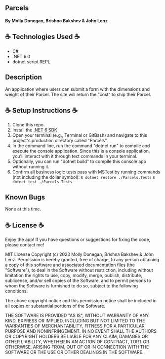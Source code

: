 ## Parcels

#### By Molly Donegan, Brishna Bakshev & John Lenz

## ☕ Technologies Used ☕

* C# 
* .NET 6.0 
* dotnet script REPL

## Description 
An application where users can submit a form with the dimensions and weight of their Parcel. The site will return the "cost" to ship their Parcel.

## ☕ Setup Instructions ☕

1. Clone this repo.
2. Install the [.NET 6 SDK](https://dotnet.microsoft.com/en-us/download/dotnet/6.0)
3. Open your terminal (e.g., Terminal or GitBash) and navigate to this project's production directory called "Parcels".
4. In the command line, run the command "dotnet run" to compile and execute the console application. Since this is a console application, you'll interact with it through text commands in your terminal.
5. Optionally, you can run "dotnet build" to compile this console app without running it.
6. Confirm all business logic tests pass with MSTest by running commands (not including the dollar symbol):
`$ dotnet restore ./Parcels.Tests`
`$ dotnet test ./Parcels.Tests`

## Known Bugs

None at this time.

## ☕ License ☕
Enjoy the app! If you have questions or suggestions for fixing the code, please contact me!

MIT License Copyright (c) 2023 Molly Donegan, Brishna Bakshev & John Lenz. Permission is hereby granted, free of charge, to any person obtaining a copy of this software and associated documentation files (the "Software"), to deal in the Software without restriction, including without limitation the rights to use, copy, modify, merge, publish, distribute, sublicense, and/or sell copies of the Software, and to permit persons to whom the Software is furnished to do so, subject to the following conditions:

The above copyright notice and this permission notice shall be included in all copies or substantial portions of the Software.

THE SOFTWARE IS PROVIDED "AS IS", WITHOUT WARRANTY OF ANY KIND, EXPRESS OR IMPLIED, INCLUDING BUT NOT LIMITED TO THE WARRANTIES OF MERCHANTABILITY, FITNESS FOR A PARTICULAR PURPOSE AND NONINFRINGEMENT. IN NO EVENT SHALL THE AUTHORS OR COPYRIGHT HOLDERS BE LIABLE FOR ANY CLAIM, DAMAGES OR OTHER LIABILITY, WHETHER IN AN ACTION OF CONTRACT, TORT OR OTHERWISE, ARISING FROM, OUT OF OR IN CONNECTION WITH THE SOFTWARE OR THE USE OR OTHER DEALINGS IN THE SOFTWARE.